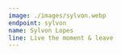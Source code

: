 ```yaml
---
image: ./images/sylvon.webp
endpoint: sylvon
name: Sylvon Lopes
line: Live the moment & leave
---
```

